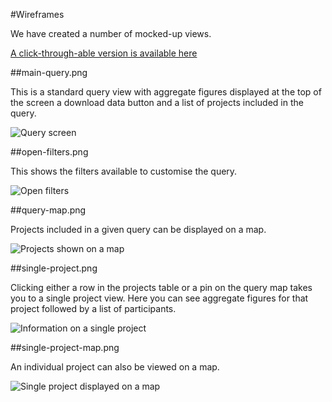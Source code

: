 #Wireframes

We have created a number of mocked-up views.

[A click-through-able version is available here](http://adobe.ly/1VKE2OX)

##main-query.png

This is a standard query view with aggregate figures displayed at the top of the screen a download data button and a list of projects included in the query.

![Query screen](main-query.png)

##open-filters.png

This shows the filters available to customise the query.

![Open filters](open-filters.png)

##query-map.png

Projects included in a given query can be displayed on a map.

![Projects shown on a map](query-map.png)

##single-project.png

Clicking either a row in the projects table or a pin on the query map takes you to a single project view. Here you can see aggregate figures for that project followed by a list of participants.

![Information on a single project](single-project.png)

##single-project-map.png

An individual project can also be viewed on a map.

![Single project displayed on a map](single-project-map.png)

